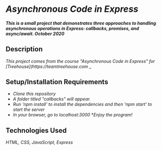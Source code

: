 # _Asynchronous Code in Express_

#### _This is a small project that demonstrates three approaches to handling asynchronous operations in Express: callbacks, promises, and async/await. October 2020_

## Description

_This project comes from the course "Asynchronous Code in Express" for [Treehouse](https://teamtreehouse.com_ _

## Setup/Installation Requirements

* _Clone this repository_
* _A folder titled "callbacks" will appear._
* _Run 'npm install' to install the dependencies and then 'npm start' to start the server_
* _In your browser, go to localhost:3000_
*_Enjoy the program!_

## Technologies Used

_HTML, CSS, JavaScript, Express_
